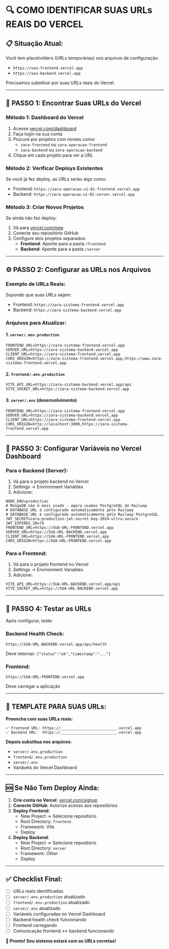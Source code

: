 # 🔍 COMO IDENTIFICAR SUAS URLs REAIS DO VERCEL

## 📋 **Situação Atual:**

Você tem placeholders (URLs temporárias) nos arquivos de configuração:
- `https://seu-frontend.vercel.app`
- `https://seu-backend.vercel.app`

Precisamos substituir por suas URLs reais do Vercel.

---

## 🔎 **PASSO 1: Encontrar Suas URLs do Vercel**

### **Método 1: Dashboard do Vercel**
1. Acesse [vercel.com/dashboard](https://vercel.com/dashboard)
2. Faça login na sua conta
3. Procure por projetos com nomes como:
   - `zara-frontend` ou `zara-operacao-frontend`
   - `zara-backend` ou `zara-operacao-backend`
4. Clique em cada projeto para ver a URL

### **Método 2: Verificar Deploys Existentes**
Se você já fez deploy, as URLs serão algo como:
- Frontend: `https://zara-operacao-v1-01-frontend.vercel.app`
- Backend: `https://zara-operacao-v1-01-server.vercel.app`

### **Método 3: Criar Novos Projetos**
Se ainda não fez deploy:
1. Vá para [vercel.com/new](https://vercel.com/new)
2. Conecte seu repositório GitHub
3. Configure dois projetos separados:
   - **Frontend**: Aponte para a pasta `/frontend`
   - **Backend**: Aponte para a pasta `/server`

---

## ⚙️ **PASSO 2: Configurar as URLs nos Arquivos**

### **Exemplo de URLs Reais:**
Supondo que suas URLs sejam:
- Frontend: `https://zara-sistema-frontend.vercel.app`
- Backend: `https://zara-sistema-backend.vercel.app`

### **Arquivos para Atualizar:**

#### **1. `server/.env.production`**
```env
FRONTEND_URL=https://zara-sistema-frontend.vercel.app
SERVER_URL=https://zara-sistema-backend.vercel.app
CLIENT_URL=https://zara-sistema-frontend.vercel.app
CORS_ORIGIN=https://zara-sistema-frontend.vercel.app,https://www.zara-sistema-frontend.vercel.app
```

#### **2. `frontend/.env.production`**
```env
VITE_API_URL=https://zara-sistema-backend.vercel.app/api
VITE_SOCKET_URL=https://zara-sistema-backend.vercel.app
```

#### **3. `server/.env` (desenvolvimento)**
```env
FRONTEND_URL=https://zara-sistema-frontend.vercel.app
SERVER_URL=https://zara-sistema-backend.vercel.app
CLIENT_URL=https://zara-sistema-frontend.vercel.app
CORS_ORIGIN=http://localhost:3000,https://zara-sistema-frontend.vercel.app
```

---

## 🚀 **PASSO 3: Configurar Variáveis no Vercel Dashboard**

### **Para o Backend (Server):**
1. Vá para o projeto backend no Vercel
2. Settings → Environment Variables
3. Adicione:
```
NODE_ENV=production
# MongoDB não é mais usado - agora usamos PostgreSQL do Railway
# DATABASE_URL é configurado automaticamente pelo Railway
# DATABASE_URL é configurado automaticamente pelo Railway PostgreSQL
JWT_SECRET=zara-production-jwt-secret-key-2024-ultra-secure
JWT_EXPIRES_IN=7d
FRONTEND_URL=https://SUA-URL-FRONTEND.vercel.app
SERVER_URL=https://SUA-URL-BACKEND.vercel.app
CLIENT_URL=https://SUA-URL-FRONTEND.vercel.app
CORS_ORIGIN=https://SUA-URL-FRONTEND.vercel.app
```

### **Para o Frontend:**
1. Vá para o projeto frontend no Vercel
2. Settings → Environment Variables
3. Adicione:
```
VITE_API_URL=https://SUA-URL-BACKEND.vercel.app/api
VITE_SOCKET_URL=https://SUA-URL-BACKEND.vercel.app
```

---

## 🧪 **PASSO 4: Testar as URLs**

Após configurar, teste:

### **Backend Health Check:**
```
https://SUA-URL-BACKEND.vercel.app/api/health
```
Deve retornar: `{"status":"ok","timestamp":"..."}`

### **Frontend:**
```
https://SUA-URL-FRONTEND.vercel.app
```
Deve carregar a aplicação

---

## 📝 **TEMPLATE PARA SUAS URLs:**

**Preencha com suas URLs reais:**

```
✅ Frontend URL: https://_________________________.vercel.app
✅ Backend URL:  https://_________________________.vercel.app
```

**Depois substitua nos arquivos:**
- `server/.env.production`
- `frontend/.env.production`
- `server/.env`
- Variáveis do Vercel Dashboard

---

## 🆘 **Se Não Tem Deploy Ainda:**

1. **Crie conta no Vercel**: [vercel.com/signup](https://vercel.com/signup)
2. **Conecte GitHub**: Autorize acesso aos repositórios
3. **Deploy Frontend**:
   - New Project → Selecione repositório
   - Root Directory: `frontend`
   - Framework: Vite
   - Deploy
4. **Deploy Backend**:
   - New Project → Selecione repositório
   - Root Directory: `server`
   - Framework: Other
   - Deploy

---

## ✅ **Checklist Final:**

- [ ] URLs reais identificadas
- [ ] `server/.env.production` atualizado
- [ ] `frontend/.env.production` atualizado
- [ ] `server/.env` atualizado
- [ ] Variáveis configuradas no Vercel Dashboard
- [ ] Backend health check funcionando
- [ ] Frontend carregando
- [ ] Comunicação frontend ↔ backend funcionando

**🎉 Pronto! Seu sistema estará com as URLs corretas!**